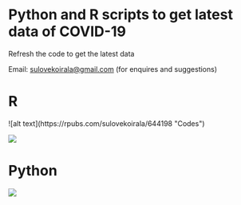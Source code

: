 # Python and R scripts to get latest data of COVID-19
Refresh the code to get the latest data

Email: sulovekoirala@gmail.com (for enquires and suggestions)


<H1> R </H1>
![alt text](https://rpubs.com/sulovekoirala/644198 "Codes")


![](../master/Files/Images/Annotation%202020-07-29%20213912.jpg)

<H1> Python </H1>

![](../master/Files/Images/Annotation%202020-07-29%20214923.jpg)


